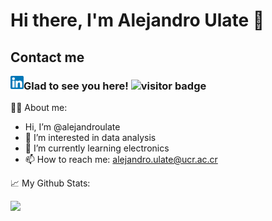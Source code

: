 # Hi there, I'm Alejandro Ulate 👋 

## Contact me
<a href="https://www.linkedin.com/in/yushi95/"><img align="left" src="https://raw.githubusercontent.com/alejandroulate/alejandroulate/main/images/linkedin.png" alt="icon\LinkedIn" width="21px" /></a>




### Glad to see you here!  ![visitor badge](https://visitor-badge.glitch.me/badge?page_id=jwenjian.visitor-badge)

👷🏾 About me:

- Hi, I’m @alejandroulate  
- 👀 I’m interested in data analysis  
- 🌱 I’m currently learning electronics  
- 📫 How to reach me: alejandro.ulate@ucr.ac.cr

📈 My Github Stats:

<img height="180em" src="https://github-readme-stats.vercel.app/api?username=alejandroulate&show_icons=true&hide_border=true&&count_private=true&include_all_commits=true" />
 

<!--START_SECTION:waka-->
<!--END_SECTION:waka-->
